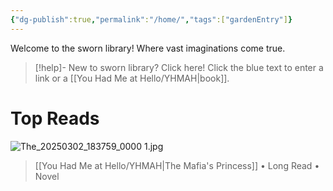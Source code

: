 ```yaml
---
{"dg-publish":true,"permalink":"/home/","tags":["gardenEntry"]}
---
```


Welcome to the sworn library!
Where vast imaginations come true.

>[!help]- New to sworn library? Click here!
>Click the blue text to enter a link or a [[You Had Me at Hello/YHMAH\|book]].

# Top Reads
![The_20250302_183759_0000 1.jpg](/img/user/Untitled/The_20250302_183759_0000%201.jpg)
> [[You Had Me at Hello/YHMAH\|The Mafia's Princess]] • Long Read • Novel